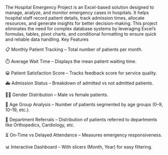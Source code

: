 The Hospital Emergency Project is an Excel-based solution designed to manage, analyze, and monitor emergency cases in hospitals. It helps hospital staff record patient details, track admission times, allocate resources, and generate insights for better decision-making.
This project eliminates the need for complex database systems by leveraging Excel’s formulas, tables, pivot charts, and conditional formatting to ensure quick and reliable data handling.
Key Features

📋 Monthly Patient Tracking – Total number of patients per month.

⏱️ Average Wait Time – Displays the mean patient waiting time.

😀 Patient Satisfaction Score – Tracks feedback score for service quality.

🚑 Admission Status – Breakdown of admitted vs not admitted patients.

👩‍⚕️ Gender Distribution – Male vs female patients.

👶 Age Group Analysis – Number of patients segmented by age groups (0–9, 10–19, etc.).

🏥 Department Referrals – Distribution of patients referred to departments like Orthopedics, Cardiology, etc.

⏳ On-Time vs Delayed Attendance – Measures emergency responsiveness.

📊 Interactive Dashboard – With slicers (Month, Year) for easy filtering.


